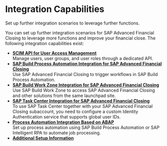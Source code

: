 <!-- loio8aa10e13d4a64c7fbe033056bcdb3a8b -->

# Integration Capabilities

Set up further integration scenarios to leverage further functions.

You can set up further integration scenarios for SAP Advanced Financial Closing to leverage more functions and improve your financial close. The following integration capabilities exist:

-   **[SCIM API for User Access Management](scim-api-for-user-access-management-3f44fda.md "Manage users, user groups, and user roles through a dedicated API.")**  
Manage users, user groups, and user roles through a dedicated API.
-   **[SAP Build Process Automation Integration for SAP Advanced Financial Closing](sap-build-process-automation-integration-for-sap-advanced-financial-closing-0ec464a.md "Use SAP Advanced
                                                  Financial Closing to trigger
		workflows in SAP Build
                                                  Process Automation.")**  
Use SAP Advanced Financial Closing to trigger workflows in SAP Build Process Automation.
-   **[SAP Build Work Zone Integration for SAP Advanced Financial Closing](sap-build-work-zone-integration-for-sap-advanced-financial-closing-fbacc2a.md "Use SAP Build Work
                                                Zone to
		access SAP Advanced
                                                  Financial Closing and other
		solutions from the same launchpad site.")**  
Use SAP Build Work Zone to access SAP Advanced Financial Closing and other solutions from the same launchpad site.
-   **[SAP Task Center Integration for SAP Advanced Financial Closing](sap-task-center-integration-for-sap-advanced-financial-closing-625bfc3.md "To use SAP Task
                                                  Center
		together with your SAP Advanced
                                                  Financial Closing
		subaccount, you need to configure a custom Identity Authentication service
		that supports global user IDs.")**  
To use SAP Task Center together with your SAP Advanced Financial Closing subaccount, you need to configure a custom Identity Authentication service that supports global user IDs.
-   **[Process Automation Integration Based on ABAP](process-automation-integration-based-on-abap-a1d7fe3.md "Set up process automation using SAP Build
                                                  Process Automation or SAP Intelligent
                                                  RPA to automate job
		processing.")**  
Set up process automation using SAP Build Process Automation or SAP Intelligent RPA to automate job processing.
-   **[Additional Setup Information](additional-setup-information-bc2c8fc.md "")**  


